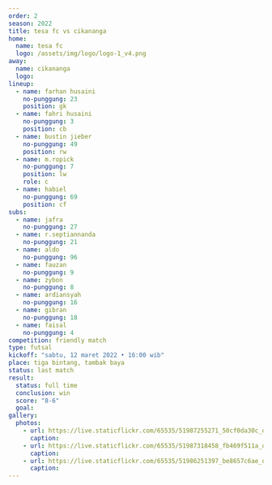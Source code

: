 ```yaml
---
order: 2
season: 2022
title: tesa fc vs cikananga
home:
  name: tesa fc
  logo: /assets/img/logo/logo-1_v4.png
away:
  name: cikananga
  logo: 
lineup:
  - name: farhan husaini
    no-punggung: 23
    position: gk
  - name: fahri husaini
    no-punggung: 3
    position: cb
  - name: bustin jieber
    no-punggung: 49
    position: rw
  - name: m.ropick
    no-punggung: 7
    position: lw
    role: c
  - name: habiel
    no-punggung: 69
    position: cf
subs:
  - name: jafra
    no-punggung: 27
  - name: r.septiannanda
    no-punggung: 21
  - name: aldo
    no-punggung: 96
  - name: fauzan
    no-punggung: 9
  - name: zybon
    no-punggung: 8
  - name: ardiansyah
    no-punggung: 16
  - name: gibran
    no-punggung: 18
  - name: faisal
    no-punggung: 4
competition: friendly match
type: futsal
kickoff: "sabtu, 12 maret 2022 • 16:00 wib"
place: tiga bintang, tambak baya
status: last match
result:
  status: full time
  conclusion: win
  score: "8-6"
  goal: 
gallery:
  photos:
    - url: https://live.staticflickr.com/65535/51987255271_50cf0da30c_o.jpg
      caption:
    - url: https://live.staticflickr.com/65535/51987318458_fb469f511a_o.jpg
      caption:
    - url: https://live.staticflickr.com/65535/51986251397_be8657c6ae_o.jpg
      caption:
---
```

